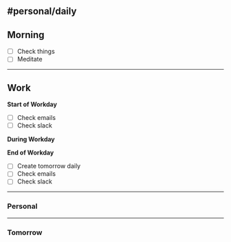 #personal/daily
---
## Morning
- [ ] Check things
- [ ] Meditate

---
## Work
**Start of Workday**
- [ ] Check emails
- [ ] Check slack

**During Workday**


**End of Workday** 
- [ ] Create tomorrow daily
- [ ] Check emails
- [ ] Check slack

---
### Personal

---
### Tomorrow
